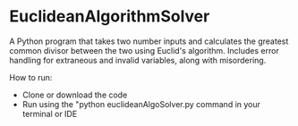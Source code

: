 # EuclideanAlgorithmSolver

A Python program that takes two number inputs and calculates the greatest common divisor between the two using Euclid's algorithm. Includes error handling for extraneous and invalid variables, along with misordering.

How to run:
  - Clone or download the code
  - Run using the "python euclideanAlgoSolver.py command in your terminal or IDE
